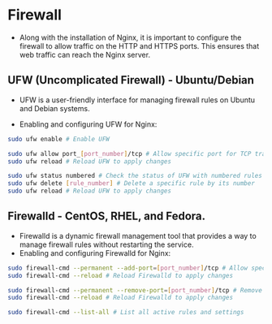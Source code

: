 # Firewall

- Along with the installation of Nginx, it is important to configure the firewall to allow traffic on the HTTP and HTTPS ports. This ensures that web traffic can reach the Nginx server.

## UFW (Uncomplicated Firewall) - Ubuntu/Debian

- UFW is a user-friendly interface for managing firewall rules on Ubuntu and Debian systems.

- Enabling and configuring UFW for Nginx:

```bash
sudo ufw enable # Enable UFW

sudo ufw allow port_[port_number]/tcp # Allow specific port for TCP traffic
sudo ufw reload # Reload UFW to apply changes

sudo ufw status numbered # Check the status of UFW with numbered rules
sudo ufw delete [rule_number] # Delete a specific rule by its number
sudo ufw reload # Reload UFW to apply changes
```

## Firewalld - CentOS, RHEL, and Fedora.

- Firewalld is a dynamic firewall management tool that provides a way to manage firewall rules without restarting the service.
- Enabling and configuring Firewalld for Nginx:

```bash
sudo firewall-cmd --permanent --add-port=[port_number]/tcp # Allow specific port for TCP traffic
sudo firewall-cmd --reload # Reload Firewalld to apply changes

sudo firewall-cmd --permanent --remove-port=[port_number]/tcp # Remove a specific port rule
sudo firewall-cmd --reload # Reload Firewalld to apply changes

sudo firewall-cmd --list-all # List all active rules and settings
```
